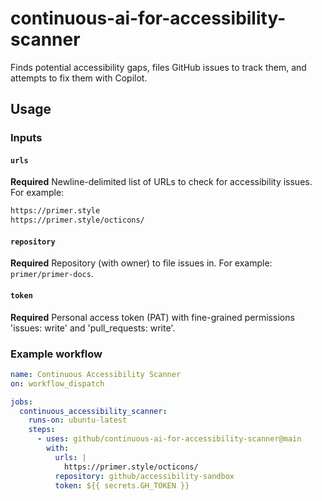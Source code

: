 # continuous-ai-for-accessibility-scanner

Finds potential accessibility gaps, files GitHub issues to track them, and attempts to fix them with Copilot.

## Usage

### Inputs

#### `urls`

**Required** Newline-delimited list of URLs to check for accessibility issues. For example:

```txt
https://primer.style
https://primer.style/octicons/
```

#### `repository`

**Required** Repository (with owner) to file issues in. For example: `primer/primer-docs`.

#### `token`

**Required** Personal access token (PAT) with fine-grained permissions 'issues: write' and 'pull_requests: write'.

### Example workflow

```YAML
name: Continuous Accessibility Scanner
on: workflow_dispatch

jobs:
  continuous_accessibility_scanner:
    runs-on: ubuntu-latest
    steps:
      - uses: github/continuous-ai-for-accessibility-scanner@main
        with:
          urls: |
            https://primer.style/octicons/
          repository: github/accessibility-sandbox
          token: ${{ secrets.GH_TOKEN }}
```
